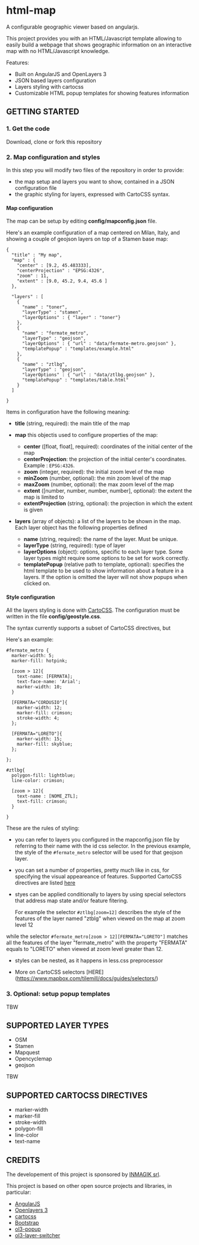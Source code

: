 # html-map
A configurable geographic viewer based on angularjs.

This project provides you with an HTML/Javascript template allowing to easily build a webpage that shows geographic information on an interactive map with no HTML/Javascript knowledge.


Features:

* Built on AngularJS and OpenLayers 3
* JSON based layers configuration
* Layers styling with cartocss
* Customizable HTML popup templates for showing features information


## GETTING STARTED

### 1. Get the code

Download, clone or fork this repository


### 2. Map configuration and styles

In this step you will modify two files of the repository in order to provide:

* the map setup and layers you want to show, contained in a JSON configuration file
* the graphic styling for layers, expressed with CartoCSS syntax.



#### Map configuration
The map can be setup by editing  **config/mapconfig.json** file.

Here's an example configuration of a map centered on Milan, Italy, and showing a couple of geojson layers on top of a Stamen base map:

	{
	  "title" : "My map",
	  "map" : {
	    "center" : [9.2, 45.483333],
	    "centerProjection" : "EPSG:4326",
	    "zoom" : 11,
	    "extent" : [9.0, 45.2, 9.4, 45.6 ]
	  },

	  "layers" : [
	    {
	      "name" : "toner",
	      "layerType" : "stamen",
	      "layerOptions" : { "layer" : "toner"}
	    },
	    {
	      "name" : "fermate_metro",
	      "layerType" : "geojson",
	      "layerOptions" : { "url" : "data/fermate-metro.geojson" },
	      "templatePopup" : "templates/example.html"
	    },
	    {
	      "name" : "ztlbg",
	      "layerType" : "geojson",
	      "layerOptions" : { "url" : "data/ztlbg.geojson" },
	      "templatePopup" : "templates/table.html"
	    }
	  ]

	}


Items in configuration have the following meaning:

* **title** (string, required): the main title of the map

* **map** this objectis used to configure properties of the map:
	* **center** ([float, float], required): coordinates of the initial center of the map
	* **centerProjection**: the projection of the initial center's coordinates. Example : `EPSG:4326`.
	* **zoom** (integer, required): the initial zoom level of the map
	* **minZoom** (number, optional): the min zoom level of the map
	* **maxZoom** (number, optional): the max zoom level of the map
	* **extent** ([number, number, number, number], optional): the extent the map is limited to
	* **extentProjection** (string, optional): the projection in which the extent is given

* **layers** (array of objects): a list of the layers to be shown in the map. Each layer object has the following properties defined
	* **name** (string, required): the name of the layer. Must be unique.
	* **layerType** (string, required): type of layer
	* **layerOptions** (object): options, specific to each layer type. Some layer types might require some options to be set for work correctly.
	* **templatePopup** (relative path to template, optional): specifies the html template to be used to show information about a feature in a layers. If the option is omitted the layer will not show popups when clicked on.


#### Style configuration

All the layers styling is done with [CartoCSS](https://github.com/mapbox/carto). The configuration must be written in the file **config/geostyle.css**. 

The syntax currently supports a subset of CartoCSS directives, but 

Here's an example:

```
#fermate_metro {
  marker-width: 5;
  marker-fill: hotpink;

  [zoom > 12]{
    text-name: [FERMATA];
    text-face-name: 'Arial';
    marker-width: 10;
  }

  [FERMATA="CORDUSIO"]{
    marker-width: 12;
    marker-fill: crimson;
    stroke-width: 4;
  };

  [FERMATA="LORETO"]{
    marker-width: 15;
    marker-fill: skyblue;
  };

};

#ztlbg{
  polygon-fill: lightblue;
  line-color: crimson;

  [zoom > 12]{
    text-name : [NOME_ZTL];
    text-fill: crimson;
  }

}
```

These are the rules of styling:

*  you can refer to layers you configured in the mapconfig.json file by referring to their name with the id css selector.
 In the previous example, the style of the `#fermate_metro` selector will be used for that geojson layer.
 
* you can set a number of properties, pretty much like in css, for specifying the visual appeareance of features. Supported CartoCSS directives are listed [here](#supported_cartocss_directives)
 
* styes can be applied conditionally to layers by using special selectors that address map state and/or feature fitering. 

	For example the selector `#ztlbg[zoom=12]` describes the style of the features of the layer named "ztblg" when viewed on the map at zoom level 12
 
 while the selector `#fermate_metro[zoom > 12][FERMATA="LORETO"]` matches all the features of the layer "fermate_metro" with the property "FERMATA" equals to "LORETO" when viewed at zoom level greater than 12.
 
* styles can be nested, as it happens in less.css preprocessor


* More on CartoCSS selectors [HERE] (https://www.mapbox.com/tilemill/docs/guides/selectors/)


### 3. Optional: setup popup templates
TBW


## SUPPORTED LAYER TYPES

* OSM
* Stamen
* Mapquest
* Opencyclemap
* geojson

TBW


## SUPPORTED CARTOCSS DIRECTIVES
<a id="supported_cartocss_directives"></a>

* marker-width
* marker-fill
* stroke-width
* polygon-fill
* line-color
* text-name



## CREDITS
The developement of this project is sponsored by [INMAGIK srl](http://inmagik.com/).


This project is based on other open source projects and libraries, in particular:

* [AngularJS]()
* [Openlayers 3]()
* [cartocss]()
* [Bootstrap]()
* [ol3-popup]()
* [ol3-layer-switcher]()
